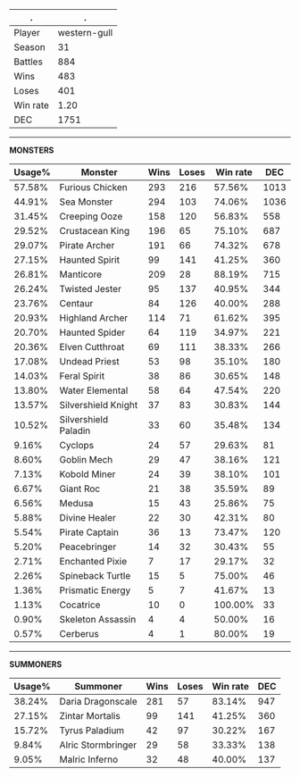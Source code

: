 .|.
|-|-
Player|western-gull
Season|31
Battles|884
Wins|483
Loses|401
Win rate|1.20
DEC|1751

---
**MONSTERS**

Usage%|Monster|Wins|Loses|Win rate|DEC|
-|-|-|-|-|-|
57.58%|Furious Chicken|293|216|57.56%|1013|
44.91%|Sea Monster|294|103|74.06%|1036|
31.45%|Creeping Ooze|158|120|56.83%|558|
29.52%|Crustacean King|196|65|75.10%|687|
29.07%|Pirate Archer|191|66|74.32%|678|
27.15%|Haunted Spirit|99|141|41.25%|360|
26.81%|Manticore|209|28|88.19%|715|
26.24%|Twisted Jester|95|137|40.95%|344|
23.76%|Centaur|84|126|40.00%|288|
20.93%|Highland Archer|114|71|61.62%|395|
20.70%|Haunted Spider|64|119|34.97%|221|
20.36%|Elven Cutthroat|69|111|38.33%|266|
17.08%|Undead Priest|53|98|35.10%|180|
14.03%|Feral Spirit|38|86|30.65%|148|
13.80%|Water Elemental|58|64|47.54%|220|
13.57%|Silvershield Knight|37|83|30.83%|144|
10.52%|Silvershield Paladin|33|60|35.48%|134|
9.16%|Cyclops|24|57|29.63%|81|
8.60%|Goblin Mech|29|47|38.16%|121|
7.13%|Kobold Miner|24|39|38.10%|101|
6.67%|Giant Roc|21|38|35.59%|89|
6.56%|Medusa|15|43|25.86%|75|
5.88%|Divine Healer|22|30|42.31%|80|
5.54%|Pirate Captain|36|13|73.47%|120|
5.20%|Peacebringer|14|32|30.43%|55|
2.71%|Enchanted Pixie|7|17|29.17%|32|
2.26%|Spineback Turtle|15|5|75.00%|46|
1.36%|Prismatic Energy|5|7|41.67%|13|
1.13%|Cocatrice|10|0|100.00%|33|
0.90%|Skeleton Assassin|4|4|50.00%|16|
0.57%|Cerberus|4|1|80.00%|19|

---
**SUMMONERS**

Usage%|Summoner|Wins|Loses|Win rate|DEC|
-|-|-|-|-|-|
38.24%|Daria Dragonscale|281|57|83.14%|947|
27.15%|Zintar Mortalis|99|141|41.25%|360|
15.72%|Tyrus Paladium|42|97|30.22%|167|
9.84%|Alric Stormbringer|29|58|33.33%|138|
9.05%|Malric Inferno|32|48|40.00%|137|
